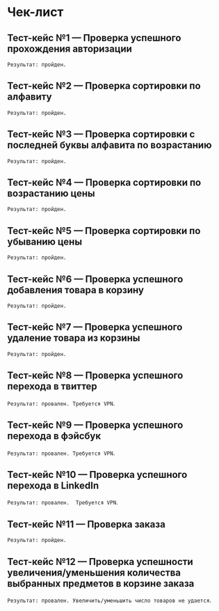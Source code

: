 # Чек-лист

## Тест-кейс №1 — Проверка успешного прохождения авторизации

`Результат: пройден.`

## Тест-кейс №2 — Проверка сортировки по алфавиту

`Результат: пройден.`

## Тест-кейс №3 — Проверка сортировки с последней буквы алфавита по возрастанию

`Результат: пройден.`

## Тест-кейс №4 — Проверка сортировки по возрастанию цены

`Результат: пройден.`

## Тест-кейс №5 — Проверка сортировки по убыванию цены

`Результат: пройден.`

## Тест-кейс №6 — Проверка успешного добавления товара в корзину

`Результат: пройден.`

## Тест-кейс №7 — Проверка успешного удаление товара из корзины

`Результат: пройден.`

## Тест-кейс №8 — Проверка успешного перехода в твиттер

`Результат: провален. Требуется VPN`.

## Тест-кейс №9 — Проверка успешного перехода в фэйсбук

`Результат: провален. Требуется VPN`.

## Тест-кейс №10 — Проверка успешного перехода в LinkedIn

`Результат: провален.  Требуется VPN`.

## Тест-кейс №11 — Проверка заказа

`Результат: пройден.`

## Тест-кейс №12 — Проверка успешности увеличения/уменьшения количества выбранных предметов в корзине заказа

`Результат: провален. Увеличить/уменьшить число товаров не удается`.



